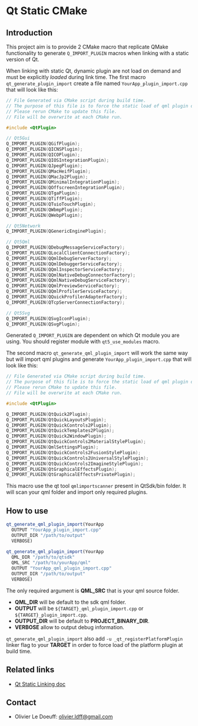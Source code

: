# Qt Static CMake

## Introduction

This project aim is to provide 2 CMake macro that replicate QMake functionality to generate `Q_IMPORT_PLUGIN` macros when linking with a static version of Qt.

When linking with static Qt, dynamic plugin are not load on demand and must be explicitly *loaded* during link time. The first macro `qt_generate_plugin_import` create a file named  `YourApp_plugin_import.cpp` that will look like this:

```c++
// File Generated via CMake script during build time.
// The purpose of this file is to force the static load of qml plugin during static build
// Please rerun CMake to update this file.
// File will be overwrite at each CMake run.

#include <QtPlugin>

// Qt5Gui
Q_IMPORT_PLUGIN(QGifPlugin);
Q_IMPORT_PLUGIN(QICNSPlugin);
Q_IMPORT_PLUGIN(QICOPlugin);
Q_IMPORT_PLUGIN(QIOSIntegrationPlugin);
Q_IMPORT_PLUGIN(QJpegPlugin);
Q_IMPORT_PLUGIN(QMacHeifPlugin);
Q_IMPORT_PLUGIN(QMacJp2Plugin);
Q_IMPORT_PLUGIN(QMinimalIntegrationPlugin);
Q_IMPORT_PLUGIN(QOffscreenIntegrationPlugin);
Q_IMPORT_PLUGIN(QTgaPlugin);
Q_IMPORT_PLUGIN(QTiffPlugin);
Q_IMPORT_PLUGIN(QTuioTouchPlugin);
Q_IMPORT_PLUGIN(QWbmpPlugin);
Q_IMPORT_PLUGIN(QWebpPlugin);

// Qt5Network
Q_IMPORT_PLUGIN(QGenericEnginePlugin);

// Qt5Qml
Q_IMPORT_PLUGIN(QDebugMessageServiceFactory);
Q_IMPORT_PLUGIN(QLocalClientConnectionFactory);
Q_IMPORT_PLUGIN(QQmlDebugServerFactory);
Q_IMPORT_PLUGIN(QQmlDebuggerServiceFactory);
Q_IMPORT_PLUGIN(QQmlInspectorServiceFactory);
Q_IMPORT_PLUGIN(QQmlNativeDebugConnectorFactory);
Q_IMPORT_PLUGIN(QQmlNativeDebugServiceFactory);
Q_IMPORT_PLUGIN(QQmlPreviewServiceFactory);
Q_IMPORT_PLUGIN(QQmlProfilerServiceFactory);
Q_IMPORT_PLUGIN(QQuickProfilerAdapterFactory);
Q_IMPORT_PLUGIN(QTcpServerConnectionFactory);

// Qt5Svg
Q_IMPORT_PLUGIN(QSvgIconPlugin);
Q_IMPORT_PLUGIN(QSvgPlugin);
```

Generated  `Q_IMPORT_PLUGIN` are dependent on which Qt module you are using. You should register module with `qt5_use_modules` macro.

The second macro `qt_generate_qml_plugin_import` will work the same way but will import qml plugins and generate `YourApp_plugin_import.cpp` that will look like this:

```c++
// File Generated via CMake script during build time.
// The purpose of this file is to force the static load of qml plugin during static build
// Please rerun CMake to update this file.
// File will be overwrite at each CMake run.

#include <QtPlugin>

Q_IMPORT_PLUGIN(QtQuick2Plugin);
Q_IMPORT_PLUGIN(QtQuickLayoutsPlugin);
Q_IMPORT_PLUGIN(QtQuickControls2Plugin);
Q_IMPORT_PLUGIN(QtQuickTemplates2Plugin);
Q_IMPORT_PLUGIN(QtQuick2WindowPlugin);
Q_IMPORT_PLUGIN(QtQuickControls2MaterialStylePlugin);
Q_IMPORT_PLUGIN(QmlSettingsPlugin);
Q_IMPORT_PLUGIN(QtQuickControls2FusionStylePlugin);
Q_IMPORT_PLUGIN(QtQuickControls2UniversalStylePlugin);
Q_IMPORT_PLUGIN(QtQuickControls2ImagineStylePlugin);
Q_IMPORT_PLUGIN(QtGraphicalEffectsPlugin);
Q_IMPORT_PLUGIN(QtGraphicalEffectsPrivatePlugin);
```

This macro use the qt tool `qmlimportscanner` present in QtSdk/bin folder. It will scan your qml folder and import only required plugins.

## How to use

```cmake
qt_generate_qml_plugin_import(YourApp
  OUTPUT "YourApp_plugin_import.cpp"
  OUTPUT_DIR "/path/to/output"
  VERBOSE)
  
qt_generate_qml_plugin_import(YourApp
  QML_DIR "/path/to/qtsdk"
  QML_SRC "/path/to/yourApp/qml"
  OUTPUT "YourApp_qml_plugin_import.cpp"
  OUTPUT_DIR "/path/to/output"
  VERBOSE)
```

The only required argument is **QML_SRC** that is your qml source folder.

* **QML_DIR** will be default to the sdk qml folder.
* **OUTPUT** will be  `${TARGET}_qml_plugin_import.cpp` or `${TARGET}_plugin_import.cpp`.
* **OUTPUT_DIR** will be default to **PROJECT_BINARY_DIR**.
* **VERBOSE** allow to output debug information.

`qt_generate_qml_plugin_import` also add `-u _qt_registerPlatformPlugin` linker flag to your **TARGET** in order to force load of the platform plugin at build time.

## Related links

* [Qt Static Linking doc](https://doc.qt.io/QtForDeviceCreation/qtee-static-linking.html)

## Contact

* Olivier Le Doeuff: olivier.ldff@gmail.com